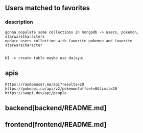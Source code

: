 ## Users matched to favorites

### description

    gonna populate some collections in mongodb -> users, pokemon, starwarsCharacters
    update users collection with favorite pokemon and favorite starwarsCharacter


    UI -> create table maybe use daisyui

## apis

```
https://randomuser.me/api?results=20
https://pokeapi.co/api/v2/pokemon?offset=0&limit=20
https://swapi.dev/api/people

```

## backend[backend/README.md]

## frontend[frontend/README.md]

